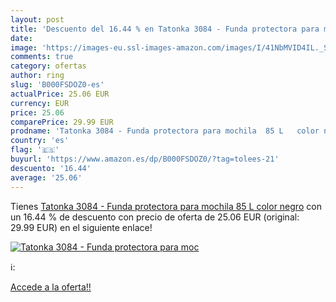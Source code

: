 ```yaml
---
layout: post
title: 'Descuento del 16.44 % en Tatonka 3084 - Funda protectora para moc'
date: 
image: 'https://images-eu.ssl-images-amazon.com/images/I/41NbMVID4IL._SL200_.jpg'
comments: true
category: ofertas
author: ring
slug: 'B000FSDOZ0-es'
actualPrice: 25.06 EUR
currency: EUR
price: 25.06
comparePrice: 29.99 EUR
prodname: 'Tatonka 3084 - Funda protectora para mochila  85 L   color negro'
country: 'es'
flag: '🇪🇸'
buyurl: 'https://www.amazon.es/dp/B000FSDOZ0/?tag=tolees-21'
descuento: '16.44'
average: '25.06'
---
```


Tienes [Tatonka 3084 - Funda protectora para mochila  85 L   color negro](https://www.amazon.es/dp/B000FSDOZ0/?tag=tolees-21) con un 16.44 % de descuento con precio de oferta de 25.06 EUR (original: 29.99 EUR) en el siguiente enlace!

[![Tatonka 3084 - Funda protectora para moc](https://images-eu.ssl-images-amazon.com/images/I/41NbMVID4IL._SL200_.jpg)](https://www.amazon.es/dp/B000FSDOZ0/?tag=tolees-21)

ℹ️:


[Accede a la oferta!!](https://www.amazon.es/dp/B000FSDOZ0/?tag=tolees-21)
